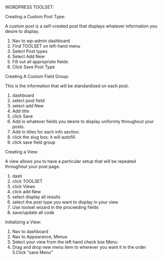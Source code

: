 WORDPRESS TOOLSET:

Creating a Custom Post Type:

A custom post is a self-created post that displays whatever information you desire to display.

1. Nav to wp-admin dashboard
2. Find TOOLSET on left-hand menu
3. Select Post types
4. Select Add New
5. Fill out all appropriate fields
6. Click Save Post Type

Creating A Custom Field Group:

This is the information that will be standardized on each post.

1. dashboard
2. select post field
3. select add New
4. Add title
5. click Save
6. Add in whatever fields you desire to display uniformly throughout your posts.
7. Add in titles for each info section.
8. click the slug box; it will autofill.
9. click save field group

Creating a View:

A view allows you to have  a particular setup that will be repeated throughout your post page.

1. dash
2. click TOOLSET
3. click Views
4. click add New
5. select display all results
6. select the post type you want to display in your view
7. Use toolset wizard in the proceeding fields
8. save/update all code

Initializing a View:

1. Nav to dashboard
2. Nav to Appearance, Menus
3. Select your view from the left hand check box Menu
4. Drag and drop new menu item to wherever you want it in the order
5.Click "save Menu"
